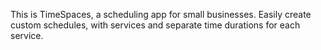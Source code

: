 This is TimeSpaces, a scheduling app for small businesses. Easily create custom schedules, with services and separate time durations for each service.
